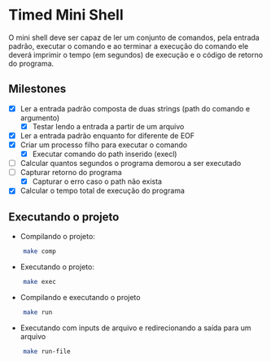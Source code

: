 # Timed Mini Shell

O mini shell deve ser capaz de ler um conjunto de comandos, pela entrada padrão, executar o comando e ao terminar a execução do comando ele deverá imprimir o tempo (em segundos) de execução e o código de retorno do programa.

## Milestones

- [x] Ler a entrada padrão composta de duas strings (path do comando e argumento)
  - [x] Testar lendo a entrada a partir de um arquivo
- [x] Ler a entrada padrão enquanto for diferente de EOF
- [x] Criar um processo filho para executar o comando
  - [x] Executar comando do path inserido (execl)
- [ ] Calcular quantos segundos o programa demorou a ser executado
- [ ] Capturar retorno do programa
  - [x] Capturar o erro caso o path não exista
- [x] Calcular o tempo total de execução do programa
## Executando o projeto

- Compilando o projeto:
```bash
    make comp
```

- Executando o projeto:
```bash
    make exec
```

- Compilando e executando o projeto
```bash
    make run
```

- Executando com inputs de arquivo e redirecionando a saída para um arquivo
```bash
    make run-file
```